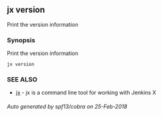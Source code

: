 ## jx version

Print the version information

### Synopsis


Print the version information

```
jx version
```

### SEE ALSO
* [jx](jx.md)	 - jx is a command line tool for working with Jenkins X

###### Auto generated by spf13/cobra on 25-Feb-2018
